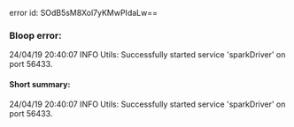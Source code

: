 error id: SOdB5sM8Xol7yKMwPIdaLw==
### Bloop error:

24/04/19 20:40:07 INFO Utils: Successfully started service 'sparkDriver' on port 56433.
#### Short summary: 

24/04/19 20:40:07 INFO Utils: Successfully started service 'sparkDriver' on port 56433.